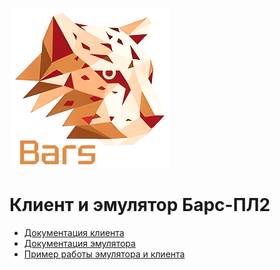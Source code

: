 ![Логотип](https://github.com/levkopo/barsik/raw/master/app/app_icon.png)

# Клиент и эмулятор Барс-ПЛ2 

- [Документация клиента](https://github.com/levkopo/barsik/tree/master/app)
- [Документация эмулятора](https://github.com/levkopo/barsik/tree/master/app_server_emulator)
- [Пример работы эмулятора и клиента](https://www.youtube.com/watch?v=TGhTdQGP1hA)